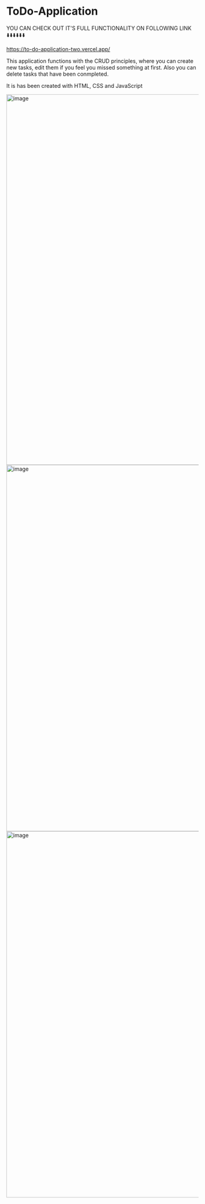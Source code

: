 # ToDo-Application

YOU CAN CHECK OUT IT'S FULL FUNCTIONALITY ON FOLLOWING LINK
⬇️⬇️⬇️⬇️⬇️⬇️

 https://to-do-application-two.vercel.app/

This application functions with the CRUD principles, where you can create new tasks, edit them if you feel you missed something at first. Also you can delete tasks that have been conmpleted.

It is has been created with HTML, CSS and JavaScript

<img width="971" alt="image" src="https://github.com/Nathisonke/ToDo-Application/assets/125651469/190f537a-57ab-4e8c-a5bd-d17ff4583e25">


<img width="960" alt="image" src="https://github.com/Nathisonke/ToDo-Application/assets/125651469/067899e8-b922-410e-842b-13523c093708">


<img width="960" alt="image" src="https://github.com/Nathisonke/ToDo-Application/assets/125651469/df515786-1ed0-4e6c-9e19-2d04adf300ad">





